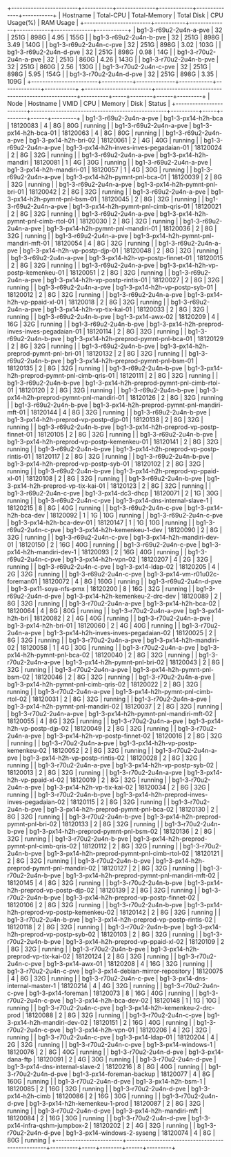 +------------------------+-----------+--------------+------------+--------------+-----------+
|        Hostname        | Total-CPU | Total-Memory | Total Disk | CPU Usage(%) | RAM Usage |
+------------------------+-----------+--------------+------------+--------------+-----------+
| bg1-3-r69u2-2u4n-a-pve |     32    |     251G     |    898G    |     4.95     |    155G   |
| bg1-3-r69u2-2u4n-b-pve |     32    |     251G     |    898G    |     3.49     |    140G   |
| bg1-3-r69u2-2u4n-c-pve |     32    |     251G     |    898G    |     3.02     |    103G   |
| bg1-3-r69u2-2u4n-d-pve |     32    |     251G     |    898G    |     0.98     |    14G    |
| bg1-3-r70u2-2u4n-a-pve |     32    |     251G     |    860G    |     4.26     |    143G   |
| bg1-3-r70u2-2u4n-b-pve |     32    |     251G     |    860G    |     2.56     |    130G   |
| bg1-3-r70u2-2u4n-c-pve |     32    |     251G     |    898G    |     5.95     |    154G   |
| bg1-3-r70u2-2u4n-d-pve |     32    |     251G     |    898G    |     3.35     |    109G   |
+------------------------+-----------+--------------+------------+--------------+-----------+
+------------------------+-------------------------------------------------+----------+-----+--------+------+---------+
|          Node          | Hostname                                        |   VMID   | CPU | Memory | Disk |  Status |
+------------------------+-------------------------------------------------+----------+-----+--------+------+---------+
| bg1-3-r69u2-2u4n-a-pve | bg1-3-px14-h2h-bca                              | 18120083 |  4  |   8G   | 80G  | running |
| bg1-3-r69u2-2u4n-a-pve | bg1-3-px14-h2h-bca-01                           | 18120063 |  4  |   8G   | 80G  | running |
| bg1-3-r69u2-2u4n-a-pve | bg1-3-px14-h2h-bri-02                           | 18120061 |  2  |   4G   | 40G  | running |
| bg1-3-r69u2-2u4n-a-pve | bg1-3-px14-h2h-inves-inves-pegadaian-01         | 18120024 |  2  |   8G   | 32G  | running |
| bg1-3-r69u2-2u4n-a-pve | bg1-3-px14-h2h-mandiri                          | 18120081 |  1  |   4G   | 30G  | running |
| bg1-3-r69u2-2u4n-a-pve | bg1-3-px14-h2h-mandiri-01                       | 18120057 |  1  |   4G   | 30G  | running |
| bg1-3-r69u2-2u4n-a-pve | bg1-3-px14-h2h-pymnt-pnl-bca-01                 | 18120039 |  2  |   8G   | 32G  | running |
| bg1-3-r69u2-2u4n-a-pve | bg1-3-px14-h2h-pymnt-pnl-bri-01                 | 18120042 |  2  |   8G   | 32G  | running |
| bg1-3-r69u2-2u4n-a-pve | bg1-3-px14-h2h-pymnt-pnl-bsm-01                 | 18120045 |  2  |   8G   | 32G  | running |
| bg1-3-r69u2-2u4n-a-pve | bg1-3-px14-h2h-pymnt-pnl-cimb-qris-01           | 18120021 |  2  |   8G   | 32G  | running |
| bg1-3-r69u2-2u4n-a-pve | bg1-3-px14-h2h-pymnt-pnl-cimb-rtol-01           | 18120030 |  2  |   8G   | 32G  | running |
| bg1-3-r69u2-2u4n-a-pve | bg1-3-px14-h2h-pymnt-pnl-mandiri-01             | 18120036 |  2  |   8G   | 32G  | running |
| bg1-3-r69u2-2u4n-a-pve | bg1-3-px14-h2h-pymnt-pnl-mandiri-mft-01         | 18120054 |  4  |   8G   | 32G  | running |
| bg1-3-r69u2-2u4n-a-pve | bg1-3-px14-h2h-vp-postp-djp-01                  | 18120048 |  2  |   8G   | 32G  | running |
| bg1-3-r69u2-2u4n-a-pve | bg1-3-px14-h2h-vp-postp-finnet-01               | 18120015 |  2  |   8G   | 32G  | running |
| bg1-3-r69u2-2u4n-a-pve | bg1-3-px14-h2h-vp-postp-kemenkeu-01             | 18120051 |  2  |   8G   | 32G  | running |
| bg1-3-r69u2-2u4n-a-pve | bg1-3-px14-h2h-vp-postp-rintis-01               | 18120027 |  2  |   8G   | 32G  | running |
| bg1-3-r69u2-2u4n-a-pve | bg1-3-px14-h2h-vp-postp-syb-01                  | 18120012 |  2  |   8G   | 32G  | running |
| bg1-3-r69u2-2u4n-a-pve | bg1-3-px14-h2h-vp-ppaid-xl-01                   | 18120018 |  2  |   8G   | 32G  | running |
| bg1-3-r69u2-2u4n-a-pve | bg1-3-px14-h2h-vp-tix-kai-01                    | 18120033 |  2  |   8G   | 32G  | running |
| bg1-3-r69u2-2u4n-b-pve | bg1-3-px14-awx-02                               | 18120209 |  4  |  16G   | 32G  | running |
| bg1-3-r69u2-2u4n-b-pve | bg1-3-px14-h2h-preprod-inves-inves-pegadaian-01 | 18120114 |  2  |   8G   | 32G  | running |
| bg1-3-r69u2-2u4n-b-pve | bg1-3-px14-h2h-preprod-pymnt-pnl-bca-01         | 18120129 |  2  |   8G   | 32G  | running |
| bg1-3-r69u2-2u4n-b-pve | bg1-3-px14-h2h-preprod-pymnt-pnl-bri-01         | 18120132 |  2  |   8G   | 32G  | running |
| bg1-3-r69u2-2u4n-b-pve | bg1-3-px14-h2h-preprod-pymnt-pnl-bsm-01         | 18120135 |  2  |   8G   | 32G  | running |
| bg1-3-r69u2-2u4n-b-pve | bg1-3-px14-h2h-preprod-pymnt-pnl-cimb-qris-01   | 18120111 |  2  |   8G   | 32G  | running |
| bg1-3-r69u2-2u4n-b-pve | bg1-3-px14-h2h-preprod-pymnt-pnl-cimb-rtol-01   | 18120120 |  2  |   8G   | 32G  | running |
| bg1-3-r69u2-2u4n-b-pve | bg1-3-px14-h2h-preprod-pymnt-pnl-mandiri-01     | 18120126 |  2  |   8G   | 32G  | running |
| bg1-3-r69u2-2u4n-b-pve | bg1-3-px14-h2h-preprod-pymnt-pnl-mandiri-mft-01 | 18120144 |  4  |   8G   | 32G  | running |
| bg1-3-r69u2-2u4n-b-pve | bg1-3-px14-h2h-preprod-vp-postp-djp-01          | 18120138 |  2  |   8G   | 32G  | running |
| bg1-3-r69u2-2u4n-b-pve | bg1-3-px14-h2h-preprod-vp-postp-finnet-01       | 18120105 |  2  |   8G   | 32G  | running |
| bg1-3-r69u2-2u4n-b-pve | bg1-3-px14-h2h-preprod-vp-postp-kemenkeu-01     | 18120141 |  2  |   8G   | 32G  | running |
| bg1-3-r69u2-2u4n-b-pve | bg1-3-px14-h2h-preprod-vp-postp-rintis-01       | 18120117 |  2  |   8G   | 32G  | running |
| bg1-3-r69u2-2u4n-b-pve | bg1-3-px14-h2h-preprod-vp-postp-syb-01          | 18120102 |  2  |   8G   | 32G  | running |
| bg1-3-r69u2-2u4n-b-pve | bg1-3-px14-h2h-preprod-vp-ppaid-xl-01           | 18120108 |  2  |   8G   | 32G  | running |
| bg1-3-r69u2-2u4n-b-pve | bg1-3-px14-h2h-preprod-vp-tix-kai-01            | 18120123 |  2  |   8G   | 32G  | running |
| bg1-3-r69u2-2u4n-c-pve | bg1-3-px14-dc3-dhcp                             | 18120071 |  2  |   1G   | 30G  | running |
| bg1-3-r69u2-2u4n-c-pve | bg1-3-px14-dns-internal-slave-1                 | 18120215 |  8  |   8G   | 40G  | running |
| bg1-3-r69u2-2u4n-c-pve | bg1-3-px14-h2h-bca-dev                          | 18120092 |  1  |   1G   | 10G  | running |
| bg1-3-r69u2-2u4n-c-pve | bg1-3-px14-h2h-bca-dev-01                       | 18120147 |  1  |   1G   | 10G  | running |
| bg1-3-r69u2-2u4n-c-pve | bg1-3-px14-h2h-kemenkeu-1-dev                   | 18120090 |  2  |   8G   | 32G  | running |
| bg1-3-r69u2-2u4n-c-pve | bg1-3-px14-h2h-mandiri-dev-01                   | 18120150 |  2  |  16G   | 40G  | running |
| bg1-3-r69u2-2u4n-c-pve | bg1-3-px14-h2h-mandiri-dev-1                    | 18120093 |  2  |  16G   | 40G  | running |
| bg1-3-r69u2-2u4n-c-pve | bg1-3-px14-h2h-vpn-02                           | 18120207 |  4  |   2G   | 32G  | running |
| bg1-3-r69u2-2u4n-c-pve | bg1-3-px14-ldap-02                              | 18120205 |  4  |   2G   | 32G  | running |
| bg1-3-r69u2-2u4n-c-pve | bg1-3-px14-vm-r01u02c-foreman01                 | 18120072 |  4  |   8G   | 160G | running |
| bg1-3-r69u2-2u4n-d-pve | bg1-3-px11-soya-nfs-pmx                         | 18120200 |  8  |  16G   | 32G  | running |
| bg1-3-r69u2-2u4n-d-pve | bg1-3-px14-h2h-kemenkeu-2-drc-dev               | 18120089 |  2  |   8G   | 32G  | running |
| bg1-3-r70u2-2u4n-a-pve | bg1-3-px14-h2h-bca-02                           | 18120064 |  4  |   8G   | 80G  | running |
| bg1-3-r70u2-2u4n-a-pve | bg1-3-px14-h2h-bri                              | 18120082 |  2  |   4G   | 40G  | running |
| bg1-3-r70u2-2u4n-a-pve | bg1-3-px14-h2h-bri-01                           | 18120060 |  2  |   4G   | 40G  | running |
| bg1-3-r70u2-2u4n-a-pve | bg1-3-px14-h2h-inves-inves-pegadaian-02         | 18120025 |  2  |   8G   | 32G  | running |
| bg1-3-r70u2-2u4n-a-pve | bg1-3-px14-h2h-mandiri-02                       | 18120058 |  1  |   4G   | 30G  | running |
| bg1-3-r70u2-2u4n-a-pve | bg1-3-px14-h2h-pymnt-pnl-bca-02                 | 18120040 |  2  |   8G   | 32G  | running |
| bg1-3-r70u2-2u4n-a-pve | bg1-3-px14-h2h-pymnt-pnl-bri-02                 | 18120043 |  2  |   8G   | 32G  | running |
| bg1-3-r70u2-2u4n-a-pve | bg1-3-px14-h2h-pymnt-pnl-bsm-02                 | 18120046 |  2  |   8G   | 32G  | running |
| bg1-3-r70u2-2u4n-a-pve | bg1-3-px14-h2h-pymnt-pnl-cimb-qris-02           | 18120022 |  2  |   8G   | 32G  | running |
| bg1-3-r70u2-2u4n-a-pve | bg1-3-px14-h2h-pymnt-pnl-cimb-rtol-02           | 18120031 |  2  |   8G   | 32G  | running |
| bg1-3-r70u2-2u4n-a-pve | bg1-3-px14-h2h-pymnt-pnl-mandiri-02             | 18120037 |  2  |   8G   | 32G  | running |
| bg1-3-r70u2-2u4n-a-pve | bg1-3-px14-h2h-pymnt-pnl-mandiri-mft-02         | 18120055 |  4  |   8G   | 32G  | running |
| bg1-3-r70u2-2u4n-a-pve | bg1-3-px14-h2h-vp-postp-djp-02                  | 18120049 |  2  |   8G   | 32G  | running |
| bg1-3-r70u2-2u4n-a-pve | bg1-3-px14-h2h-vp-postp-finnet-02               | 18120016 |  2  |   8G   | 32G  | running |
| bg1-3-r70u2-2u4n-a-pve | bg1-3-px14-h2h-vp-postp-kemenkeu-02             | 18120052 |  2  |   8G   | 32G  | running |
| bg1-3-r70u2-2u4n-a-pve | bg1-3-px14-h2h-vp-postp-rintis-02               | 18120028 |  2  |   8G   | 32G  | running |
| bg1-3-r70u2-2u4n-a-pve | bg1-3-px14-h2h-vp-postp-syb-02                  | 18120013 |  2  |   8G   | 32G  | running |
| bg1-3-r70u2-2u4n-a-pve | bg1-3-px14-h2h-vp-ppaid-xl-02                   | 18120019 |  2  |   8G   | 32G  | running |
| bg1-3-r70u2-2u4n-a-pve | bg1-3-px14-h2h-vp-tix-kai-02                    | 18120034 |  2  |   8G   | 32G  | running |
| bg1-3-r70u2-2u4n-b-pve | bg1-3-px14-h2h-preprod-inves-inves-pegadaian-02 | 18120115 |  2  |   8G   | 32G  | running |
| bg1-3-r70u2-2u4n-b-pve | bg1-3-px14-h2h-preprod-pymnt-pnl-bca-02         | 18120130 |  2  |   8G   | 32G  | running |
| bg1-3-r70u2-2u4n-b-pve | bg1-3-px14-h2h-preprod-pymnt-pnl-bri-02         | 18120133 |  2  |   8G   | 32G  | running |
| bg1-3-r70u2-2u4n-b-pve | bg1-3-px14-h2h-preprod-pymnt-pnl-bsm-02         | 18120136 |  2  |   8G   | 32G  | running |
| bg1-3-r70u2-2u4n-b-pve | bg1-3-px14-h2h-preprod-pymnt-pnl-cimb-qris-02   | 18120112 |  2  |   8G   | 32G  | running |
| bg1-3-r70u2-2u4n-b-pve | bg1-3-px14-h2h-preprod-pymnt-pnl-cimb-rtol-02   | 18120121 |  2  |   8G   | 32G  | running |
| bg1-3-r70u2-2u4n-b-pve | bg1-3-px14-h2h-preprod-pymnt-pnl-mandiri-02     | 18120127 |  2  |   8G   | 32G  | running |
| bg1-3-r70u2-2u4n-b-pve | bg1-3-px14-h2h-preprod-pymnt-pnl-mandiri-mft-02 | 18120145 |  4  |   8G   | 32G  | running |
| bg1-3-r70u2-2u4n-b-pve | bg1-3-px14-h2h-preprod-vp-postp-djp-02          | 18120139 |  2  |   8G   | 32G  | running |
| bg1-3-r70u2-2u4n-b-pve | bg1-3-px14-h2h-preprod-vp-postp-finnet-02       | 18120106 |  2  |   8G   | 32G  | running |
| bg1-3-r70u2-2u4n-b-pve | bg1-3-px14-h2h-preprod-vp-postp-kemenkeu-02     | 18120142 |  2  |   8G   | 32G  | running |
| bg1-3-r70u2-2u4n-b-pve | bg1-3-px14-h2h-preprod-vp-postp-rintis-02       | 18120118 |  2  |   8G   | 32G  | running |
| bg1-3-r70u2-2u4n-b-pve | bg1-3-px14-h2h-preprod-vp-postp-syb-02          | 18120103 |  2  |   8G   | 32G  | running |
| bg1-3-r70u2-2u4n-b-pve | bg1-3-px14-h2h-preprod-vp-ppaid-xl-02           | 18120109 |  2  |   8G   | 32G  | running |
| bg1-3-r70u2-2u4n-b-pve | bg1-3-px14-h2h-preprod-vp-tix-kai-02            | 18120124 |  2  |   8G   | 32G  | running |
| bg1-3-r70u2-2u4n-c-pve | bg1-3-px14-awx-01                               | 18120208 |  4  |  16G   | 32G  | running |
| bg1-3-r70u2-2u4n-c-pve | bg1-3-px14-debian-mirror-repository             | 18120075 |  4  |   8G   | 32G  | running |
| bg1-3-r70u2-2u4n-c-pve | bg1-3-px14-dns-internal-master-1                | 18120214 |  4  |   4G   | 32G  | running |
| bg1-3-r70u2-2u4n-c-pve | bg1-3-px14-foreman                              | 18120073 |  8  |  16G   | 40G  | running |
| bg1-3-r70u2-2u4n-c-pve | bg1-3-px14-h2h-bca-dev-02                       | 18120148 |  1  |   1G   | 10G  | running |
| bg1-3-r70u2-2u4n-c-pve | bg1-3-px14-h2h-kemenkeu-2-drc-prod              | 18120088 |  2  |   8G   | 32G  | running |
| bg1-3-r70u2-2u4n-c-pve | bg1-3-px14-h2h-mandiri-dev-02                   | 18120151 |  2  |  16G   | 40G  | running |
| bg1-3-r70u2-2u4n-c-pve | bg1-3-px14-h2h-vpn-01                           | 18120206 |  4  |   2G   | 32G  | running |
| bg1-3-r70u2-2u4n-c-pve | bg1-3-px14-ldap-01                              | 18120204 |  4  |   2G   | 32G  | running |
| bg1-3-r70u2-2u4n-c-pve | bg1-3-px14-windows-1                            | 18120076 |  2  |   8G   | 40G  | running |
| bg1-3-r70u2-2u4n-d-pve | bg1-3-px14-dana-ftp                             | 18120091 |  2  |   4G   | 30G  | running |
| bg1-3-r70u2-2u4n-d-pve | bg1-3-px14-dns-internal-slave-2                 | 18120216 |  8  |   8G   | 40G  | running |
| bg1-3-r70u2-2u4n-d-pve | bg1-3-px14-foreman-backup                       | 18120077 |  4  |   8G   | 160G | running |
| bg1-3-r70u2-2u4n-d-pve | bg1-3-px14-h2h-bsm-1                            | 18120085 |  2  |  16G   | 32G  | running |
| bg1-3-r70u2-2u4n-d-pve | bg1-3-px14-h2h-cimb                             | 18120086 |  2  |  16G   | 30G  | running |
| bg1-3-r70u2-2u4n-d-pve | bg1-3-px14-h2h-kemenkeu-1-prod                  | 18120087 |  2  |   8G   | 32G  | running |
| bg1-3-r70u2-2u4n-d-pve | bg1-3-px14-h2h-mandiri-mft                      | 18120084 |  2  |  16G   | 30G  | running |
| bg1-3-r70u2-2u4n-d-pve | bg1-3-px14-infra-qshm-jumpbox-2                 | 18120202 |  2  |   4G   | 32G  | running |
| bg1-3-r70u2-2u4n-d-pve | bg1-3-px14-windows-2-syseng                     | 18120074 |  4  |   8G   | 80G  | running |
+------------------------+-------------------------------------------------+----------+-----+--------+------+---------+
